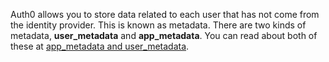 Auth0 allows you to store data related to each user that has not come from the identity provider. This is known as metadata. There are two kinds of metadata, **user_metadata** and **app_metadata**. You can read about both of these at <a href="/api/v2/changes#app-_metadata-and-user-_metadata" target="_blank">app_metadata and user_metadata</a>.